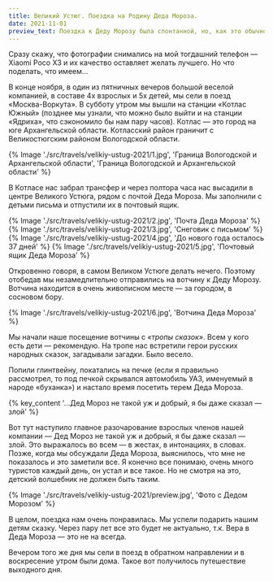```yaml
---
title: Великий Устюг. Поездка на Родину Деда Мороза.
date: 2021-11-01
preview_text: Поездка к Деду Морозу была спонтанной, но, как это обычно бывает  — спонтанные поездки особенно удачные.
---
```


Сразу скажу, что фотографии снимались на мой тогдашний телефон — Xiaomi Poco X3 и их качество оставляет желать лучшего. Но что поделать, что имеем…

В конце ноября, в один из пятничных вечеров большой веселой компанией, в составе 4х взрослых и 5х детей, мы сели в поезд «Москва-Воркута». В субботу утром мы вышли на станции «Котлас Южный» (позднее мы узнали, что можно было выйти и на станции «Ядриха», что сэкономило бы нам пару часов). Котлас — это город на юге Архангельской области. Котласский район граничит с Великостюгским районом Вологодской области.


{% Image './src/travels/velikiy-ustug-2021/1.jpg', 'Граница Вологодской и Архангельской области', 'Граница Вологодской и Архангельской области' %}

В Котласе нас забрал трансфер и через полтора часа нас высадили в центре Великого Устюга, рядом с почтой Деда Мороза. Мы заполнили с детьми письма и отпустили их в почтовый ящик.

{% Image './src/travels/velikiy-ustug-2021/2.jpg', 'Почта Деда Мороза' %}
{% Image './src/travels/velikiy-ustug-2021/3.jpg', 'Снеговик с письмом' %}
{% Image './src/travels/velikiy-ustug-2021/4.jpg', 'До нового года осталось 37 дней' %}
{% Image './src/travels/velikiy-ustug-2021/5.jpg', 'Почтовый ящик Деда Мороза' %}

Откровенно говоря, в самом Великом Устюге делать нечего. Поэтому отобедав мы незамедлительно отправились на вотчину к Деду Морозу. Вотчина находится в очень живописном месте — за городом, в сосновом бору.

{% Image './src/travels/velikiy-ustug-2021/6.jpg', 'Вотчина Деда Мороза' %}

Мы начали наше посещение вотчины с _«тропы сказок»_. Всем у кого есть дети — рекомендую. На тропе нас встретили герои русских народных сказок, загадывали загадки. Было весело.

Попили глинтвейну, покатались на печке (если я правильно рассмотрел, то под печкой скрывался автомобиль УАЗ, именуемый в народе «буханка») и настало время посетить терем Деда Мороза.

{% key_content '...Дед Мороз не такой уж и добрый, я бы даже сказал — злой' %}

Вот тут наступило главное разочарование взрослых членов нашей компании — Дед Мороз не такой уж и добрый, я бы даже сказал — злой. Это выражалось во всем — в жестах, в интонациях, в словах. Позже, когда мы обсуждали Деда Мороза, выяснилось, что мне не показалось и это заметили все. Я конечно все понимаю, очень много туристов каждый день, он устал и все такое. Но не смотря на это, детский волшебник не должен быть таким.

{% Image './src/travels/velikiy-ustug-2021/preview.jpg', 'Фото с Дедом Морозом' %}

В целом, поездка нам очень понравилась. Мы успели подарить нашим детям сказку. Через пару лет все это будет не актуально, т.к. Вера в Деда Мороза — это не на всегда.

Вечером того же дня мы сели в поезд в обратном направлении и в воскресение утром были дома. Такое вот получилось путешествие выходного дня.
